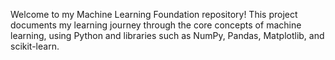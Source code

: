 Welcome to my Machine Learning Foundation repository!
This project documents my learning journey through the core concepts of machine learning, using Python and libraries such as NumPy, Pandas, Matplotlib, and scikit-learn.
